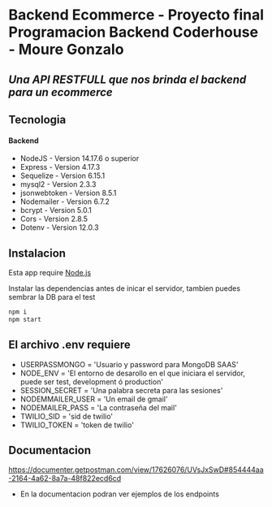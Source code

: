 # Backend Ecommerce - Proyecto final Programacion Backend Coderhouse - Moure Gonzalo
## _Una API RESTFULL que nos brinda el backend para un ecommerce_

## Tecnologia
#### Backend
- NodeJS - Version 14.17.6 o superior 
- Express - Version 4.17.3
- Sequelize - Version 6.15.1
- mysql2 - Version 2.3.3
- jsonwebtoken - Version 8.5.1
- Nodemailer - Version 6.7.2
- bcrypt - Version 5.0.1
- Cors - Version 2.8.5
- Dotenv - Version 12.0.3

## Instalacion

Esta app require [Node.js](https://nodejs.org/)

Instalar las dependencias antes de inicar el servidor, tambien puedes sembrar la DB para el test

```sh
npm i
npm start
```

## El archivo .env requiere
- USERPASSMONGO = 'Usuario y password para MongoDB SAAS'  
- NODE_ENV = 'El entorno de desarollo en el que iniciara el servidor, puede ser test, development ó production'  
- SESSION_SECRET = 'Una palabra secreta para las sesiones'  
- NODEMMAILER_USER = 'Un email de gmail'  
- NODEMAILER_PASS = 'La contraseña del mail'
- TWILIO_SID = 'sid de twilio'
- TWILIO_TOKEN = 'token de twilio'

## Documentacion
https://documenter.getpostman.com/view/17626076/UVsJxSwD#854444aa-2164-4a62-8a7a-48f822ecd6cd
- En la documentacion podran ver ejemplos de los endpoints
